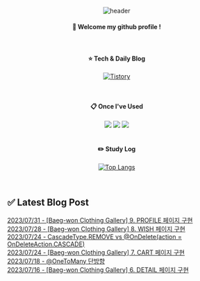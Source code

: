 
<div align="center"> 

![header](https://capsule-render.vercel.app/api?type=waving&color=000000&height=150&section=header&text=Baeg-won&fontColor=ffffff&fontSize=70&animation=fadeIn&fontAlignY=55&desc=%20&descAlignY=62&descAlign=62)
  
####  :wave: Welcome my github profile !
  
<br/>

####  :star: Tech & Daily Blog
<a href="https://daegwonkim.tistory.com/"><img alt="Tistory" src ="https://img.shields.io/badge/Tistory-white.svg?&style=for-the-badge"/></a>

<br/>
  
####  :clipboard: Once I've Used
<img src="https://img.shields.io/badge/JAVA-007396?style=for-the-badge&logo=Java&logoColor=white">
<img src="https://img.shields.io/badge/Spring-6DB33F?style=for-the-badge&logo=Spring&logoColor=white">
<img src="https://img.shields.io/badge/MySQL-4479A1?style=for-the-badge&logo=MySQL&logoColor=white">

<br/>
<br/>

#### :pencil2: Study Log
[![Top Langs](https://github-readme-stats.vercel.app/api/top-langs/?username=Baeg-won&layout=compact&show_icons=true)](https://github.com/anuraghazra/github-readme-stats)

</div>

<br/>

## ✅ Latest Blog Post

[2023/07/31 - [Baeg-won Clothing Gallery] 9. PROFILE 페이지 구현](https://daegwonkim.tistory.com/468) <br/>
[2023/07/28 - [Baeg-won Clothing Gallery] 8. WISH 페이지 구현](https://daegwonkim.tistory.com/467) <br/>
[2023/07/24 - CascadeType.REMOVE vs @OnDelete(action = OnDeleteAction.CASCADE)](https://daegwonkim.tistory.com/466) <br/>
[2023/07/24 - [Baeg-won Clothing Gallery] 7. CART 페이지 구현](https://daegwonkim.tistory.com/465) <br/>
[2023/07/18 - @OneToMany 단방향](https://daegwonkim.tistory.com/464) <br/>
[2023/07/16 - [Baeg-won Clothing Gallery] 6. DETAIL 페이지 구현](https://daegwonkim.tistory.com/463) <br/>
